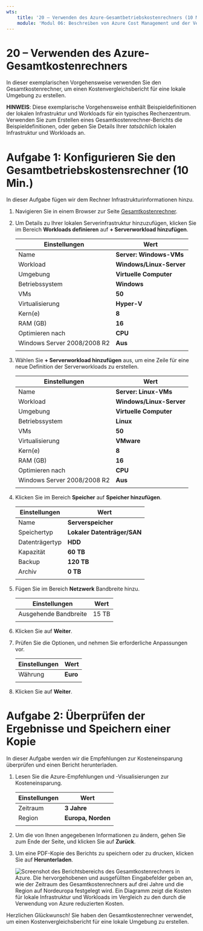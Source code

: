 ```yaml
---
wts:
    title: '20 – Verwenden des Azure-Gesamtbetriebskostenrechners (10 Min.)'
    module: 'Modul 06: Beschreiben von Azure Cost Management und der Vereinbarungen zum Servicelevel'
---
```

# 20 – Verwenden des Azure-Gesamtkostenrechners


In dieser exemplarischen Vorgehensweise verwenden Sie den Gesamtkostenrechner, um einen Kostenvergleichsbericht für eine lokale Umgebung zu erstellen.

**HINWEIS**: Diese exemplarische Vorgehensweise enthält Beispieldefinitionen der lokalen Infrastruktur und Workloads für ein typisches Rechenzentrum. Verwenden Sie zum Erstellen eines Gesamtkostenrechner-Berichts die Beispieldefinitionen, oder geben Sie Details Ihrer *tatsächlich* lokalen Infrastruktur und Workloads an.

# Aufgabe 1: Konfigurieren Sie den Gesamtbetriebskostensrechner (10 Min.)

In dieser Aufgabe fügen wir dem Rechner Infrastrukturinformationen hinzu. 

1. Navigieren Sie in einem Browser zur Seite [Gesamtkostenrechner](https://azure.microsoft.com/de-de/pricing/tco/calculator/).

2. Um Details zu Ihrer lokalen Serverinfrastruktur hinzuzufügen, klicken Sie im Bereich **Workloads definieren** auf **+ Serverworkload hinzufügen**.

    | Einstellungen | Wert |
    | -- | -- |
    | Name | **Server: Windows-VMs** |
    | Workload | **Windows/Linux-Server** |
    | Umgebung | **Virtuelle Computer** |
    | Betriebssystem | **Windows** |  
    | VMs | **50** |
    | Virtualisierung | **Hyper-V** |
    | Kern(e) | **8**|
    | RAM (GB) | **16** |
    | Optimieren nach | **CPU** |
    | Windows Server 2008/2008 R2 | **Aus** |
    | | |

3. Wählen Sie **+ Serverworkload hinzufügen** aus, um eine Zeile für eine neue Definition der Serverworkloads zu erstellen. 

    | Einstellungen | Wert |
    | -- | -- |
    | Name | **Server: Linux-VMs** |
    | Workload | **Windows/Linux-Server** |
    | Umgebung | **Virtuelle Computer** |
    | Betriebssystem | **Linux** |  
    | VMs | **50** |
    | Virtualisierung | **VMware** |
    | Kern(e) | **8**|
    | RAM (GB) | **16** |
    | Optimieren nach | **CPU** |
    | Windows Server 2008/2008 R2 | **Aus** |
    | | |

4. Klicken Sie im Bereich **Speicher** auf **Speicher hinzufügen**.

    | Einstellungen | Wert |
    | -- | -- |
    | Name | **Serverspeicher** |
    | Speichertyp | **Lokaler Datenträger/SAN** |
    | Datenträgertyp | **HDD** |
    | Kapazität | **60 TB** |  
    | Backup | **120 TB** |
    | Archiv | **0 TB** |
    | | |

5. Fügen Sie im Bereich **Netzwerk** Bandbreite hinzu. 

    | Einstellungen | Wert |
    | -- | -- |
    | Ausgehende Bandbreite | 15 TB|
    | | |

6. Klicken Sie auf **Weiter**.

7. Prüfen Sie die Optionen, und nehmen Sie erforderliche Anpassungen vor. 

    | Einstellungen | Wert |
    | -- | -- |
    | Währung | **Euro** |
    | | |

8. Klicken Sie auf **Weiter**.

# Aufgabe 2: Überprüfen der Ergebnisse und Speichern einer Kopie

In dieser Aufgabe werden wir die Empfehlungen zur Kosteneinsparung überprüfen und einen Bericht herunterladen. 

1. Lesen Sie die Azure-Empfehlungen und -Visualisierungen zur Kosteneinsparung.

    | Einstellungen | Wert |
    | -- | -- |
    | Zeitraum| **3 Jahre** |
    | Region | **Europa, Norden** |
    | | |


2. Um die von Ihnen angegebenen Informationen zu ändern, gehen Sie zum Ende der Seite, und klicken Sie auf **Zurück**. 

3. Um eine PDF-Kopie des Berichts zu speichern oder zu drucken, klicken Sie auf **Herunterladen**.

    ![Screenshot des Berichtsbereichs des Gesamtkostenrechners in Azure. Die hervorgehobenen und ausgefüllten Eingabefelder geben an, wie der Zeitraum des Gesamtkostenrechners auf drei Jahre und die Region auf Nordeuropa festgelegt wird. Ein Diagramm zeigt die Kosten für lokale Infrastruktur und Workloads im Vergleich zu den durch die Verwendung von Azure reduzierten Kosten.](../images/2001.png)

Herzlichen Glückwunsch! Sie haben den Gesamtkostenrechner verwendet, um einen Kostenvergleichsbericht für eine lokale Umgebung zu erstellen.
